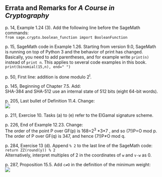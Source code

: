 ## Errata and Remarks for *A Course in Cryptography*

p. 14, Example 1.24 (3). Add the following line before the SageMath commands:  
`from sage.crypto.boolean_function import BooleanFunction`

p. 15, SageMath code in Example 1.26. Starting from version 9.0, SageMath is running on top of Python 3 and the behavior of print has changed. Basically, you need to add parentheses, and for example write `print(n)` instead of `print n`. This applies to several code examples in this book.  
`print(binomial(15,n), end=" ")`  

p. 50, First line: addition is done modulo 2<sup>l</sup>.  

p. 145, Beginning of Chapter 7.5. Add:   
SHA-384 and SHA-512 use an internal state of 512 bits (eight 64-bit words).

p. 205, Last bullet of Definition 11.4. Change:   
 <img src="https://render.githubusercontent.com/render/math?math=m\in\mathbb{Z}_{N}^*">
 
p. 211, Exercise 10. Tasks (a) to (e) refer to the ElGamal signature scheme. 

p. 226, End of Example 12.23. Change:  
The order of the point P over GF(p) is 168=2<sup>3</sup> \*3\*7 , and so (7!)P=O mod p. The order of P over GF(q) is 347, and hence (7!)P≠O mod q. 

p. 284, Exercise 13 (d). Append `% 2` to the last line of the SageMath code:  
`return ZZ(round(y)) % 2`  
Alternatively, interpret multiples of 2 in the coordinates of `w` and `v-w` as 0.

p. 287, Proposition 15.5. Add `c≠O` in the definition of the minimum weight:  
<img src="https://render.githubusercontent.com/render/math?math=\min_{c \in C,\,c \neq 0\, } wt(c)">
